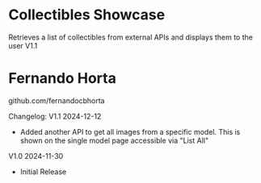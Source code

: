 # Collectibles Showcase
 Retrieves a list of collectibles from external APIs and displays them to the user
 V1.1

# Fernando Horta
 github.com/fernandocbhorta

 Changelog:
 V1.1 2024-12-12
 - Added another API to get all images from a specific model. This is shown on the single model page accessible via "List All"

 V1.0 2024-11-30 
 - Initial Release

